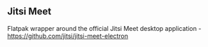 Jitsi Meet
----------

Flatpak wrapper around the official Jitsi Meet desktop application - https://github.com/jitsi/jitsi-meet-electron
